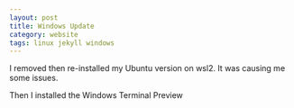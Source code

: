 ```yaml
---
layout: post
title: Windows Update
category: website
tags: linux jekyll windows
---
```


I removed then re-installed my Ubuntu version on wsl2. It was causing me some issues. 

Then I installed the Windows Terminal Preview